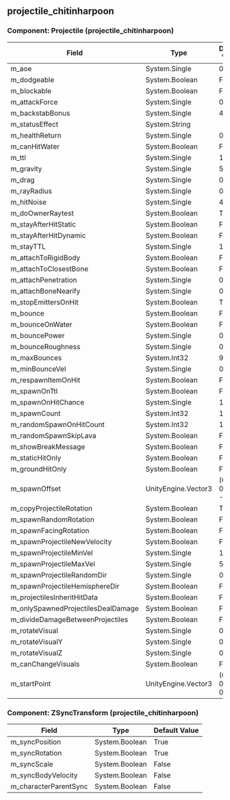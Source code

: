 ## projectile_chitinharpoon

### Component: Projectile (projectile_chitinharpoon)

|Field|Type|Default Value|
|-----|----|-------------|
|m_aoe|System.Single|0|
|m_dodgeable|System.Boolean|False|
|m_blockable|System.Boolean|False|
|m_attackForce|System.Single|0|
|m_backstabBonus|System.Single|4|
|m_statusEffect|System.String||
|m_healthReturn|System.Single|0|
|m_canHitWater|System.Boolean|False|
|m_ttl|System.Single|10|
|m_gravity|System.Single|5|
|m_drag|System.Single|0|
|m_rayRadius|System.Single|0|
|m_hitNoise|System.Single|40|
|m_doOwnerRaytest|System.Boolean|True|
|m_stayAfterHitStatic|System.Boolean|False|
|m_stayAfterHitDynamic|System.Boolean|False|
|m_stayTTL|System.Single|1|
|m_attachToRigidBody|System.Boolean|False|
|m_attachToClosestBone|System.Boolean|False|
|m_attachPenetration|System.Single|0|
|m_attachBoneNearify|System.Single|0.25|
|m_stopEmittersOnHit|System.Boolean|True|
|m_bounce|System.Boolean|False|
|m_bounceOnWater|System.Boolean|False|
|m_bouncePower|System.Single|0.85|
|m_bounceRoughness|System.Single|0.3|
|m_maxBounces|System.Int32|99|
|m_minBounceVel|System.Single|0.25|
|m_respawnItemOnHit|System.Boolean|False|
|m_spawnOnTtl|System.Boolean|False|
|m_spawnOnHitChance|System.Single|1|
|m_spawnCount|System.Int32|1|
|m_randomSpawnOnHitCount|System.Int32|1|
|m_randomSpawnSkipLava|System.Boolean|False|
|m_showBreakMessage|System.Boolean|False|
|m_staticHitOnly|System.Boolean|False|
|m_groundHitOnly|System.Boolean|False|
|m_spawnOffset|UnityEngine.Vector3|(0.00, 0.00, -1.00)|
|m_copyProjectileRotation|System.Boolean|True|
|m_spawnRandomRotation|System.Boolean|False|
|m_spawnFacingRotation|System.Boolean|False|
|m_spawnProjectileNewVelocity|System.Boolean|False|
|m_spawnProjectileMinVel|System.Single|1|
|m_spawnProjectileMaxVel|System.Single|5|
|m_spawnProjectileRandomDir|System.Single|0|
|m_spawnProjectileHemisphereDir|System.Boolean|False|
|m_projectilesInheritHitData|System.Boolean|False|
|m_onlySpawnedProjectilesDealDamage|System.Boolean|False|
|m_divideDamageBetweenProjectiles|System.Boolean|False|
|m_rotateVisual|System.Single|0|
|m_rotateVisualY|System.Single|0|
|m_rotateVisualZ|System.Single|0|
|m_canChangeVisuals|System.Boolean|False|
|m_startPoint|UnityEngine.Vector3|(0.00, 0.00, 0.00)|

### Component: ZSyncTransform (projectile_chitinharpoon)

|Field|Type|Default Value|
|-----|----|-------------|
|m_syncPosition|System.Boolean|True|
|m_syncRotation|System.Boolean|True|
|m_syncScale|System.Boolean|False|
|m_syncBodyVelocity|System.Boolean|False|
|m_characterParentSync|System.Boolean|False|


